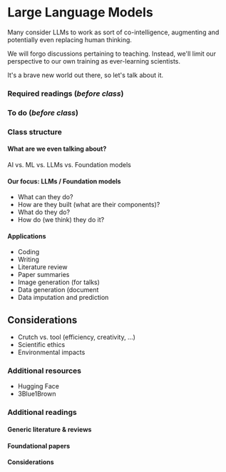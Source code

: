 # Large Language Models
Many consider LLMs to work as sort of co-intelligence, augmenting and potentially even replacing human thinking.

We will forgo discussions pertaining to teaching.  Instead, we'll limit our perspective to our own training as ever-learning scientists.

It's a brave new world out there, so let's talk about it.

### Required readings (_before class_)


### To do (_before class_)


### Class structure
#### What are we even talking about?
AI vs. ML vs. LLMs vs. Foundation models

#### Our focus: LLMs / Foundation models
- What can they do?
- How are they built (what are their components)?
- What do they do?
- How do (we think) they do it?


#### Applications
- Coding
- Writing
- Literature review
- Paper summaries
- Image generation (for talks)
- Data generation (document 
- Data imputation and prediction


## Considerations
- Crutch vs. tool (efficiency, creativity, ...)
- Scientific ethics
- Environmental impacts

### Additional resources
- Hugging Face
- 3Blue1Brown
  
### Additional readings

#### Generic literature & reviews

#### Foundational papers

#### Considerations

